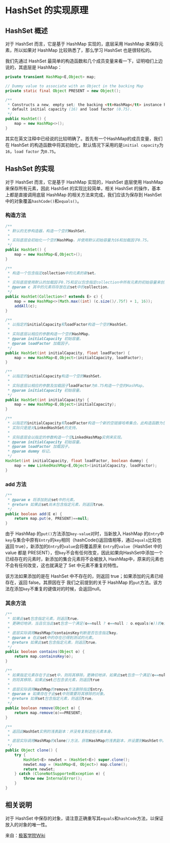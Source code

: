 # HashSet 的实现原理

## HashSet 概述

对于 HashSet 而言，它是基于 HashMap 实现的，底层采用 HashMap 来保存元素，所以如果对 HashMap 比较熟悉了，那么学习 HashSet 也是很轻松的。

我们先通过 HashSet 最简单的构造函数和几个成员变量来看一下，证明咱们上边说的，其底层是 HashMap：

```java
private transient HashMap<E,Object> map;

// Dummy value to associate with an Object in the backing Map
private static final Object PRESENT = new Object();

/**
 * Constructs a new, empty set; the backing <tt>HashMap</tt> instance has
 * default initial capacity (16) and load factor (0.75).
 */
public HashSet() {
    map = new HashMap<>();
}
```

其实在英文注释中已经说的比较明确了。首先有一个HashMap的成员变量，我们在 HashSet 的构造函数中将其初始化，默认情况下采用的是`initial capacity`为`16`，`load factor` 为`0.75`。

## HashSet 的实现

对于 HashSet 而言，它是基于 HashMap 实现的，HashSet 底层使用 HashMap 来保存所有元素，因此 HashSet 的实现比较简单，相关 HashSet 的操作，基本上都是直接调用底层 HashMap 的相关方法来完成，我们应该为保存到 HashSet 中的对象覆盖`hashCode()`和`equals()`。

### 构造方法

```java
/**
 * 默认的无参构造器，构造一个空的HashSet。
 *
 * 实际底层会初始化一个空的HashMap，并使用默认初始容量为16和加载因子0.75。
 */
public HashSet() {
    map = new HashMap<E,Object>();
}

/**
 * 构造一个包含指定collection中的元素的新set。
 *
 * 实际底层使用默认的加载因子0.75和足以包含指定collection中所有元素的初始容量来创建一个HashMap。
 * @param c 其中的元素将存放在此set中的collection。
 */
public HashSet(Collection<? extends E> c) {
    map = new HashMap<>(Math.max((int) (c.size()/.75f) + 1, 16));
    addAll(c);
}

/**
 * 以指定的initialCapacity和loadFactor构造一个空的HashSet。
 *
 * 实际底层以相应的参数构造一个空的HashMap。
 * @param initialCapacity 初始容量。
 * @param loadFactor 加载因子。
 */
public HashSet(int initialCapacity, float loadFactor) {
    map = new HashMap<E,Object>(initialCapacity, loadFactor);
}

/**
 * 以指定的initialCapacity构造一个空的HashSet。
 *
 * 实际底层以相应的参数及加载因子loadFactor为0.75构造一个空的HashMap。
 * @param initialCapacity 初始容量。
 */
public HashSet(int initialCapacity) {
    map = new HashMap<E,Object>(initialCapacity);
}

/**
 * 以指定的initialCapacity和loadFactor构造一个新的空链接哈希集合。此构造函数为包访问权限，不对外公开，
 * 实际只是是对LinkedHashSet的支持。
 *
 * 实际底层会以指定的参数构造一个空LinkedHashMap实例来实现。
 * @param initialCapacity 初始容量。
 * @param loadFactor 加载因子。
 * @param dummy 标记。
 */
HashSet(int initialCapacity, float loadFactor, boolean dummy) {
    map = new LinkedHashMap<E,Object>(initialCapacity, loadFactor);
}
```

### add 方法

```java
/**
 * @param e 将添加到此set中的元素。
 * @return 如果此set尚未包含指定元素，则返回true。
 */
public boolean add(E e) {
    return map.put(e, PRESENT)==null;
}
```

由于 HashMap 的`put()`方法添加`key-value`对时，当新放入 HashMap 的`Entry`中`key`与集合中原有`Entry`的`key`相同（hashCode()返回值相等，通过`equals`比较也返回 true），新添加的`Entry`的`value`会将覆盖原来 `Entry`的`value`（HashSet 中的 value 都是 PRESENT），但`key`不会有任何改变，因此如果向HashSet中添加一个已经存在的元素时，新添加的集合元素将不会被放入 HashMap中，原来的元素也不会有任何改变，这也就满足了 Set 中元素不重复的特性。

该方法如果添加的是在 HashSet 中不存在的，则返回 true；如果添加的元素已经存在，返回 false。其原因在于
我们之前提到的关于 HashMap 的`put`方法。该方法在添加`key`不重复的键值对的时候，会返回null。

### 其余方法

```java
/**
 * 如果此set包含指定元素，则返回true。
 * 更确切地讲，当且仅当此set包含一个满足(o==null ? e==null : o.equals(e))的e元素时，返回true。
 *
 * 底层实际调用HashMap的containsKey判断是否包含指定key。
 * @param o 在此set中的存在已得到测试的元素。
 * @return 如果此set包含指定元素，则返回true。
 */
public boolean contains(Object o) {
    return map.containsKey(o);
}

/**
 * 如果指定元素存在于此set中，则将其移除。更确切地讲，如果此set包含一个满足(o==null ? e==null : o.equals(e))的元素e，
 * 则将其移除。如果此set已包含该元素，则返回true
 *
 * 底层实际调用HashMap的remove方法删除指定Entry。
 * @param o 如果存在于此set中则需要将其移除的对象。
 * @return 如果set包含指定元素，则返回true。
 */
public boolean remove(Object o) {
    return map.remove(o)==PRESENT;
}

/**
 * 返回此HashSet实例的浅表副本：并没有复制这些元素本身。
 *
 * 底层实际调用HashMap的clone()方法，获取HashMap的浅表副本，并设置到HashSet中。
 */
public Object clone() {
    try {
        HashSet<E> newSet = (HashSet<E>) super.clone();
        newSet.map = (HashMap<E, Object>) map.clone();
        return newSet;
    } catch (CloneNotSupportedException e) {
        throw new InternalError();
    }
}
```

## 相关说明

对于 HashSet 中保存的对象，请注意正确重写其`equals`和`hashCode`方法，以保证放入的对象的唯一性。

来自：[极客学院Wiki](http://wiki.jikexueyuan.com/project/java-collection/hashset.html)